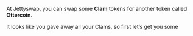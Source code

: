 At Jettyswap, you can swap some **Clam** tokens for another token called **Ottercoin**.

It looks like you gave away all your Clams, so first let’s get you some 